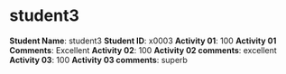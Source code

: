 # student3

**Student Name**: student3
**Student ID**: x0003
**Activity 01**: 100
**Activity 01 Comments**: Excellent
**Activity 02**: 100
**Activity 02 comments**: excellent
**Activity 03**: 100
**Activity 03 comments**: superb
